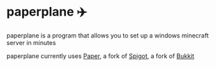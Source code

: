 # paperplane :airplane:
paperplane is a program that allows you to set up a windows minecraft server in minutes
  
paperplane currently uses [Paper](https://github.com/PaperMC/Paper), a fork of [Spigot](https://github.com/SpigotMC/Spigot-Server), a fork of [Bukkit](https://github.com/Bukkit/Bukkit)
